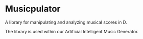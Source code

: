# Musicpulator
A library for manipulating and analyzing musical scores in D.

The library is used within our Artificial Intelligent Music Generator.
